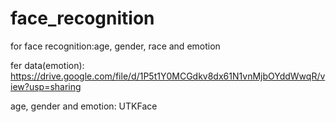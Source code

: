 # face_recognition
for face recognition:age, gender, race and emotion

fer data(emotion):
https://drive.google.com/file/d/1P5t1Y0MCGdkv8dx61N1vnMjbOYddWwqR/view?usp=sharing

age, gender and emotion:
UTKFace
